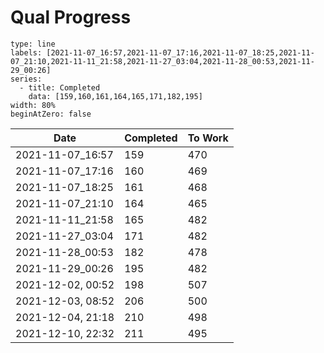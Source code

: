 # Qual Progress
```chart
type: line
labels: [2021-11-07_16:57,2021-11-07_17:16,2021-11-07_18:25,2021-11-07_21:10,2021-11-11_21:58,2021-11-27_03:04,2021-11-28_00:53,2021-11-29_00:26]
series:
  - title: Completed
    data: [159,160,161,164,165,171,182,195]
width: 80%
beginAtZero: false
```

| Date              | Completed | To Work |
| ----------------- | --------- | ------- |
| 2021-11-07_16:57  | 159       | 470     |
| 2021-11-07_17:16  | 160       | 469     |
| 2021-11-07_18:25  | 161       | 468     |
| 2021-11-07_21:10  | 164       | 465     |
| 2021-11-11_21:58  | 165       | 482     |
| 2021-11-27_03:04  | 171       | 482     |
| 2021-11-28_00:53  | 182       | 478     |
| 2021-11-29_00:26  | 195       | 482     |
| 2021-12-02, 00:52 | 198       | 507     |
| 2021-12-03, 08:52 | 206       | 500     |
| 2021-12-04, 21:18 | 210       | 498     |
| 2021-12-10, 22:32 | 211       | 495     |
